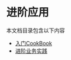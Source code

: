 # 进阶应用

本文档目录包含以下内容

- [入门CookBook](/cookbooks/README.md)
- [进阶业务实践](/docs/advanced_application/real_practice.md)